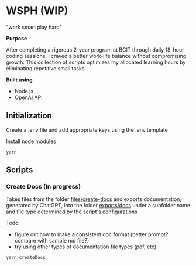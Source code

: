 # WSPH (WIP)

"work smart play hard"

**Purpose**

After completing a rigorous 2-year program at BCIT through daily 18-hour coding sessions, I craved a better work-life balance without compromising growth. This collection of scripts optimizes my allocated learning hours by eliminating repetitive small tasks.

**Built using**

- Node.js
- OpenAI API

## Initialization

Create a .env file and add appropriate keys using the .env.template

Install node modules

```
yarn
```

## Scripts

### Create Docs (In progress)

Takes files from the folder [files/create-docs](./src/create-doc-from-js/files) and exports documentation, generated by ChatGPT, into the folder [exports/docs](./exports/docs/) under a subfolder name and file type determined by [the script's configurations](./src/create-doc-from-js/config.ts)

Todo:

- figure out how to make a consistent doc format (better prompt? compare with sample md file?)
- try using other types of documentation file types (pdf, etc)

```
yarn createDocs
```
